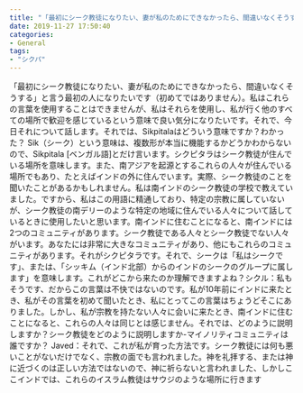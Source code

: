 ```yaml
---
title: "「最初にシーク教徒になりたい、妻が私のためにできなかったら、間違いなくそうする」と言う最初の人になりたいです（初めてではありません）。"
date: 2019-11-27 17:50:40
categories:
- General
tags:
- "シクパ"
---
```


「最初にシーク教徒になりたい、妻が私のためにできなかったら、間違いなくそうする」と言う最初の人になりたいです（初めてではありません）。私はこれらの言葉を使用することはできませんが、私はそれらを使用し、私が行く他のすべての場所で歓迎を感じているという意味で良い気分になりたいです。それで、今日それについて話します。それでは、Sikpitalaはどういう意味ですか？わかった？ Sik（シーク）という意味は、複数形が本当に機能するかどうかわからないので、Sikpitala [ベンガル語]とだけ言います。シクピタラはシーク教徒が住んでいる場所を意味します。また、南アジアを起源とするこれらの人々が住んでいる場所でもあり、たとえばインドの外に住んでいます。実際、シーク教徒のことを聞いたことがあるかもしれません。私は南インドのシーク教徒の学校で教えていました。ですから、私はこの用語に精通しており、特定の宗教に属していないが、シーク教徒の南デリーのような特定の地域に住んでいる人々について話しているときに使用したいと思います。南インドに住むことになると、南インドには2つのコミュニティがあります。シーク教徒である人々とシーク教徒でない人々がいます。あなたには非常に大きなコミュニティがあり、他にもこれらのコミュニティがあります。それがシクピタラです。それで、シークは「私はシークです」、または、「シッキム（インド北部）からのインドのシークのグループに属します」を意味します。これがどこから来たのか理解できますよね？シクル：私もそうです、だからこの言葉は不快ではないのです。私が10年前にインドに来たとき、私がその言葉を初めて聞いたとき、私にとってこの言葉はちょうどそこにありました。しかし、私が宗教を持たない人々に会いに来たとき、南インドに住むことになると、これらの人々は同じとは感じません。それでは、どのように説明しますか？シーク教徒をどのように説明しますか-マイノリティコミュニティは誰ですか？ Javed：それで、これが私が育った方法です。シーク教徒には何も悪いことがないだけでなく、宗教の面でも言われました。神を礼拝する、または神に近づくのは正しい方法ではないので、神に祈らないと言われました、しかしここインドでは、これらのイスラム教徒はサウジのような場所に行きます

